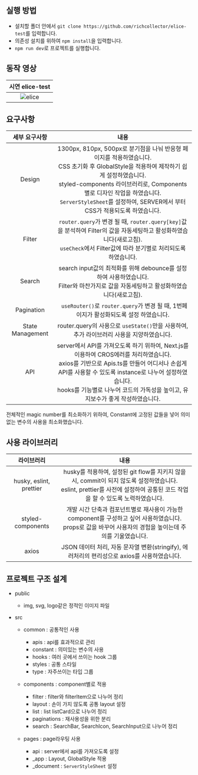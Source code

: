 ## 실행 방법

- 설치할 폴더 안에서 `git clone https://github.com/richcollector/elice-test`를 입력합니다.
- 의존성 설치를 위하여 `npm install`을 입력합니다.
- `npm run dev`로 프로젝트를 실행합니다.

## 동작 영상

|                                                    시연 elice-test                                                    |
| :-------------------------------------------------------------------------------------------------------------------: |
| ![elice](https://github.com/richcollector/richcollector-market/assets/104312779/eb49ab0e-7427-4093-b2ca-f6acec628d07) |

## 요구사항

|  세부 요구사항   |                                                                                                                                                   내용                                                                                                                                                   |
| :--------------: | :------------------------------------------------------------------------------------------------------------------------------------------------------------------------------------------------------------------------------------------------------------------------------------------------------: |
|      Design      | 1300px, 810px, 500px로 분기점을 나눠 반응형 페이지를 적용하였습니다.<br/>CSS 초기화 후 GlobalStyle을 적용하여 제작하기 쉽게 설정하였습니다.<br/>styled-components 라이브러리로, Components별로 디자인 작업을 하였습니다.<br/>`ServerStyleSheet`를 설정하여, SERVER에서 부터 CSS가 적용되도록 하였습니다. |
|      Filter      |                                                         `router.query`가 변경 될 때, `router.query[key]`값을 분석하여 Filter의 값을 자동세팅하고 활성화하였습니다(새로고침).<br/>`useCheck`에서 Filter값에 따라 분기별로 처리되도록 하였습니다.                                                          |
|      Search      |                                                                                 search input값의 최적화를 위해 debounce를 설정하여 사용하였습니다.</br>Filter와 마찬가지로 값을 자동세팅하고 활성화하였습니다(새로고침).                                                                                 |
|    Pagination    |                                                                                                         ` useRouter()`로 `router.query`가 변경 될 때, 1번페이지가 활성화되도록 설정 하였습니다.                                                                                                          |
| State Management |                                                                                                        router.query의 사용으로 `useState()`만을 사용하여, 추가 라이브러리 사용을 지양하였습니다.                                                                                                         |
|       API        |        server에서 API를 가져오도록 하기 위하여, Next.js를 이용하여 CROS에러를 처리하였습니다.</br>axios를 기반으로 Apis.ts를 만들어 어디서나 손쉽게 API를 사용할 수 있도록 instance로 나누어 설정하였습니다.</br>hooks를 기능별로 나누어 코드의 가독성을 높이고, 유지보수가 좋게 작성하였습니다.         |

전체적인 magic number를 최소화하기 위하여, Constant에 고정된 값들을 넣어 의미없는 변수의 사용을 최소화했습니다.

## 사용 라이브러리

|       라이브러리        |                                                                                      내용                                                                                       |
| :---------------------: | :-----------------------------------------------------------------------------------------------------------------------------------------------------------------------------: |
| husky, eslint, prettier | husky를 적용하여, 설정된 git flow를 지키지 않을 시, commit이 되지 않도록 설정하였습니다.<br/>eslint, prettier를 사전에 설정하여 공통된 코드 작업을 할 수 있도록 노력하였습니다. |
|    styled-components    |         개발 시간 단축과 컴포넌트별로 재사용이 가능한 component를 구성하고 싶어 사용하였습니다.<br/> props로 값을 바꾸어 사용자의 경험을 높이는데 주의를 기울였습니다.          |
|          axios          |                                          JSON 데이터 처리, 자동 문자열 변환(stringify), 에러처리의 편리성으로 axios를 사용하였습니다.                                           |

## 프로젝트 구조 설계

- public

  - img, svg, logo같은 정적인 이미지 파일

- src

  - common : 공통적인 사용

    - apis : api를 효과적으로 관리
    - constant : 의미있는 변수의 사용
    - hooks : 여러 곳에서 쓰이는 hook 그룹
    - styles : 공통 스타일
    - type : 자주쓰이는 타입 그룹

  - components : component별로 적용
    - filter : filter와 filterItem으로 나누어 정리
    - layout : 손이 가지 않도록 공통 layout 설정
    - list : list listCard으로 나누어 정리
    - paginations : 재사용성을 위한 분리
    - search : SearchBar, SearchIcon, SearchInput으로 나누어 정리
  - pages : page라우팅 사용
    - api : server에서 api를 가져오도록 설정
    - \_app : Layout, GlobalStyle 적용
    - \_document : `ServerStyleSheet` 설정

